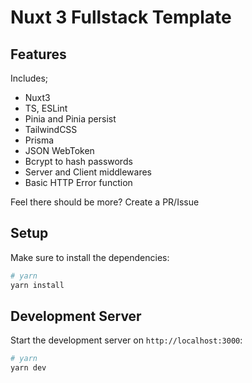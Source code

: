 # Nuxt 3 Fullstack Template
## Features

Includes;
- Nuxt3
- TS, ESLint
- Pinia and Pinia persist
- TailwindCSS
- Prisma
- JSON WebToken
- Bcrypt to hash passwords
- Server and Client middlewares
- Basic HTTP Error function

Feel there should be more? Create a PR/Issue

## Setup

Make sure to install the dependencies:

```bash
# yarn
yarn install
```

## Development Server

Start the development server on `http://localhost:3000`:

```bash
# yarn
yarn dev
```
